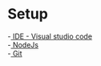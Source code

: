 # Setup
-<a href="https://code.visualstudio.com/download" target="_blank"> IDE - Visual studio code</a><br />
-<a href="https://nodejs.org/en/download" target="_blank"> NodeJs </a><br />
-<a href="https://git-scm.com/download" target="_blank"> Git </a>
